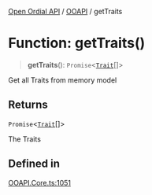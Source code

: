 [Open Ordial API](../../README.md) / [OOAPI](../README.md) / getTraits

# Function: getTraits()

> **getTraits**(): `Promise`\<[`Trait`](../classes/Trait.md)[]\>

Get all Traits from memory model

## Returns

`Promise`\<[`Trait`](../classes/Trait.md)[]\>

The Traits

## Defined in

[OOAPI.Core.ts:1051](https://github.com/sagaverse-io/SagaverseOrdinalAPI/blob/90d228bc8061a836e19a66b3b1e83f3192c2e482/src/OOAPI.Core.ts#L1051)
